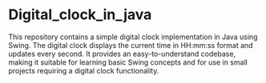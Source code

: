 # Digital_clock_in_java
This repository contains a simple digital clock implementation in Java using Swing. The digital clock displays the current time in HH:mm:ss format and updates every second. It provides an easy-to-understand codebase, making it suitable for learning basic Swing concepts and for use in small projects requiring a digital clock functionality.
